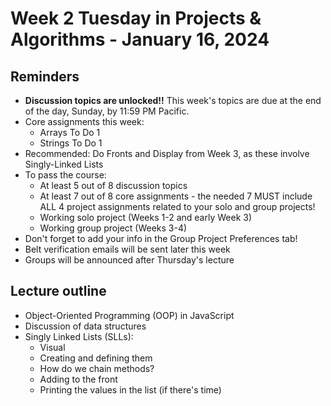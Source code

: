 # Week 2 Tuesday in Projects & Algorithms - January 16, 2024

## Reminders
- **Discussion topics are unlocked!!**  This week's topics are due at the end of the day, Sunday, by 11:59 PM Pacific.
- Core assignments this week:
    - Arrays To Do 1
    - Strings To Do 1
- Recommended: Do Fronts and Display from Week 3, as these involve Singly-Linked Lists
- To pass the course:
    - At least 5 out of 8 discussion topics
    - At least 7 out of 8 core assignments - the needed 7 MUST include ALL 4 project assignments related to your solo and group projects!
    - Working solo project (Weeks 1-2 and early Week 3)
    - Working group project (Weeks 3-4)
- Don't forget to add your info in the Group Project Preferences tab!
- Belt verification emails will be sent later this week
- Groups will be announced after Thursday's lecture

## Lecture outline
- Object-Oriented Programming (OOP) in JavaScript
- Discussion of data structures
- Singly Linked Lists (SLLs):
    - Visual
    - Creating and defining them
    - How do we chain methods?
    - Adding to the front
    - Printing the values in the list (if there's time)